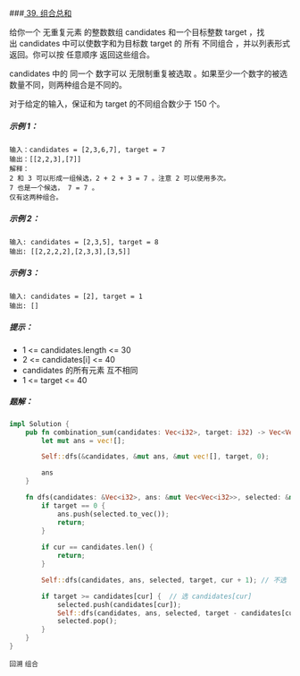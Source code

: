 ###[ 39. 组合总和](https://leetcode.cn/problems/combination-sum/)

给你一个 无重复元素 的整数数组 candidates 和一个目标整数 target ，找出 candidates 中可以使数字和为目标数 target 的 所有 不同组合 ，并以列表形式返回。你可以按 任意顺序 返回这些组合。

candidates 中的 同一个 数字可以 无限制重复被选取 。如果至少一个数字的被选数量不同，则两种组合是不同的。

对于给定的输入，保证和为 target 的不同组合数少于 150 个。

##### 示例 1：
```
输入：candidates = [2,3,6,7], target = 7
输出：[[2,2,3],[7]]
解释：
2 和 3 可以形成一组候选，2 + 2 + 3 = 7 。注意 2 可以使用多次。
7 也是一个候选， 7 = 7 。
仅有这两种组合。
```

##### 示例 2：
```
输入: candidates = [2,3,5], target = 8
输出: [[2,2,2,2],[2,3,3],[3,5]]
```

##### 示例 3：
```
输入: candidates = [2], target = 1
输出: []
```

##### 提示：
- 1 <= candidates.length <= 30
- 2 <= candidates[i] <= 40
- candidates 的所有元素 互不相同
- 1 <= target <= 40

##### 题解：
```rust
impl Solution {
    pub fn combination_sum(candidates: Vec<i32>, target: i32) -> Vec<Vec<i32>> {
        let mut ans = vec![];

        Self::dfs(&candidates, &mut ans, &mut vec![], target, 0);

        ans
    }

    fn dfs(candidates: &Vec<i32>, ans: &mut Vec<Vec<i32>>, selected: &mut Vec<i32>, target: i32, cur: usize) {
        if target == 0 {
            ans.push(selected.to_vec());
            return;
        }
        
        if cur == candidates.len() {
            return;
        }

        Self::dfs(candidates, ans, selected, target, cur + 1); // 不选 candidates[cur]

        if target >= candidates[cur] {  // 选 candidates[cur]
            selected.push(candidates[cur]);
            Self::dfs(candidates, ans, selected, target - candidates[cur], cur);
            selected.pop();
        }
    }
}
```

`回溯` `组合`
